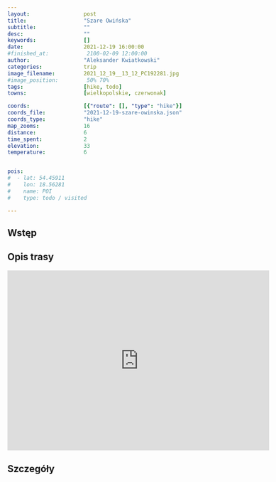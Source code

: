 ```yaml
---
layout:                 post
title:                  "Szare Owińska"
subtitle:               ""
desc:                   ""
keywords:               []
date:                   2021-12-19 16:00:00
#finished_at:            2100-02-09 12:00:00
author:                 "Aleksander Kwiatkowski"
categories:             trip
image_filename:         2021_12_19__13_12_PC192281.jpg
#image_position:         50% 70%
tags:                   [hike, todo]
towns:                  [wielkopolskie, czerwonak]

coords:                 [{"route": [], "type": "hike"}]
coords_file:            "2021-12-19-szare-owinska.json"
coords_type:            "hike"
map_zooms:              16
distance:               6
time_spent:             2
elevation:              33
temperature:            6


pois:
#  - lat: 54.45911
#    lon: 18.56281
#    name: POI
#    type: todo / visited

---
```



## Wstęp

## Opis trasy

<iframe height='405' width='590' frameborder='0' allowtransparency='true' scrolling='no' src='https://www.strava.com/activities/6436577569/embed/75f46d1854645aa82b9a7e1fe356a8a00fe4be0c'></iframe>

## Szczegóły
